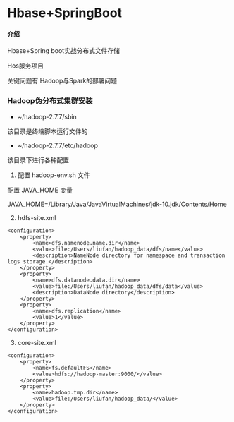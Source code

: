 # Hbase+SpringBoot

#### 介绍
Hbase+Spring boot实战分布式文件存储

Hos服务项目

关键问题有 Hadoop与Spark的部署问题

### Hadoop伪分布式集群安装

- ~/hadoop-2.7.7/sbin

该目录是终端脚本运行文件的

- ~/hadoop-2.7.7/etc/hadoop

该目录下进行各种配置

1. 配置 hadoop-env.sh 文件

配置 JAVA_HOME 变量

JAVA_HOME=/Library/Java/JavaVirtualMachines/jdk-10.jdk/Contents/Home

2. hdfs-site.xml



```
<configuration>
    <property>
        <name>dfs.namenode.name.dir</name>
        <value>file:/Users/liufan/hadoop_data/dfs/name</value>
        <description>NameNode directory for namespace and transaction logs storage.</description>
    </property>
    <property>
        <name>dfs.datanode.data.dir</name>
        <value>file:/Users/liufan/hadoop_data/dfs/data</value>
        <description>DataNode directory</description>
    </property>
    <property>
        <name>dfs.replication</name>
        <value>1</value>
    </property>
</configuration>

```

3. core-site.xml

```
<configuration>
    <property>
        <name>fs.defaultFS</name>
        <value>hdfs://hadoop-master:9000/</value>
    </property>
    <property>
        <name>hadoop.tmp.dir</name>
        <value>file:/Users/liufan/hadoop_data/</value>
    </property>
</configuration>
```
